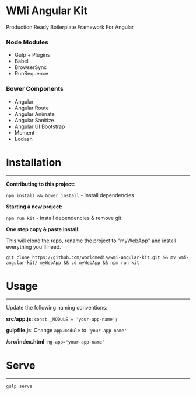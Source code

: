 # WMi Angular Kit

Production Ready Boilerplate Framework For Angular

### Node Modules

- Gulp + Plugins
- Babel
- BrowserSync
- RunSequence

### Bower Components

- Angular
- Angular Route
- Angular Animate
- Angular Sanitize
- Angular UI Bootstrap
- Moment
- Lodash

# Installation
_____

**Contributing to this project:**

`npm install && bower install` - install dependencies

**Starting a new project:**

`npm run kit` - install dependencies & remove git

**One step copy & paste install:**

This will clone the repo, rename the project to "myWebApp" and install everything you'll need.

`git clone https://github.com/worldmedia/wmi-angular-kit.git && mv wmi-angular-kit/ myWebApp && cd myWebApp && npm run kit`

# Usage
_____

Update the following naming conventions:

**src/app.js**: `const _MODULE = 'your-app-name';`

**gulpfile.js**: Change `app.module` to `'your-app-name'`

**/src/index.html**: `ng-app="your-app-name"`

# Serve
_____

`gulp serve`